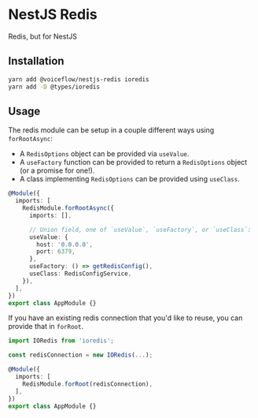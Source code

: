 # NestJS Redis

Redis, but for NestJS

## Installation

```sh
yarn add @voiceflow/nestjs-redis ioredis
yarn add -D @types/ioredis
```

## Usage

The redis module can be setup in a couple different ways using `forRootAsync`:

- A `RedisOptions` object can be provided via `useValue`.
- A `useFactory` function can be provided to return a `RedisOptions` object (or a promise for one!).
- A class implementing `RedisOptions` can be provided using `useClass`.

```ts
@Module({
  imports: [
    RedisModule.forRootAsync({
      imports: [],

      // Union field, one of `useValue`, `useFactory`, or `useClass`:
      useValue: {
        host: '0.0.0.0',
        port: 6379,
      },
      useFactory: () => getRedisConfig(),
      useClass: RedisConfigService,
    }),
  ],
})
export class AppModule {}
```

If you have an existing redis connection that you'd like to reuse, you can provide that in `forRoot`.

```ts
import IORedis from 'ioredis';

const redisConnection = new IORedis(...);

@Module({
  imports: [
    RedisModule.forRoot(redisConnection),
  ],
})
export class AppModule {}
```
